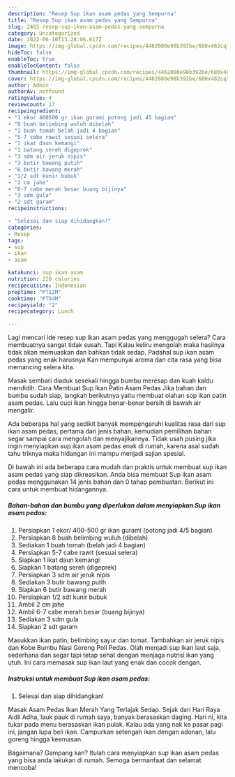 ```yaml
---
description: "Resep Sup ikan asam pedas yang Sempurna"
title: "Resep Sup ikan asam pedas yang Sempurna"
slug: 2485-resep-sup-ikan-asam-pedas-yang-sempurna
category: Uncategorized
date: 2022-06-10T13:28:06.617Z
image: https://img-global.cpcdn.com/recipes/4462080e98b392be/680x482cq70/sup-ikan-asam-pedas-foto-resep-utama.jpg
hideToc: false
enableToc: true
enableTocContent: false
thumbnail: https://img-global.cpcdn.com/recipes/4462080e98b392be/680x482cq70/sup-ikan-asam-pedas-foto-resep-utama.jpg
cover: https://img-global.cpcdn.com/recipes/4462080e98b392be/680x482cq70/sup-ikan-asam-pedas-foto-resep-utama.jpg
author: Admin
authorAv: notfound
ratingvalue: 4
reviewcount: 17
recipeingredient:
- "1 ekor 400500 gr ikan gurami potong jadi 45 bagian"
- "8 buah belimbing wuluh dibelah"
- "1 buah tomah belah jadi 4 bagian"
- "5-7 cabe rawit sesuai selera"
- "1 ikat daun kemangi"
- "1 batang sereh digeprek"
- "3 sdm air jeruk nipis"
- "3 butir bawang putih"
- "6 butir bawang merah"
- "1/2 sdt kunir bubuk"
- "2 cm jahe"
- "6-7 cabe merah besar buang bijinya"
- "3 sdm gula"
- "2 sdt garam"
recipeinstructions:

- "Selesai dan siap dihidangkan!"
categories:
- Resep
tags:
- sup
- ikan
- asam

katakunci: sup ikan asam 
nutrition: 220 calories
recipecuisine: Indonesian
preptime: "PT12M"
cooktime: "PT54M"
recipeyield: "2"
recipecategory: Lunch

---
```



Lagi mencari ide resep sup ikan asam pedas yang menggugah selera? Cara membuatnya sangat tidak susah. Tapi Kalau keliru mengolah maka hasilnya tidak akan memuaskan dan bahkan tidak sedap. Padahal sup ikan asam pedas yang enak harusnya Kan mempunyai aroma dan cita rasa yang bisa memancing selera kita.


Masak sembari diaduk sesekali hingga bumbu meresap dan kuah kaldu mendidih. Cara Membuat Sup Ikan Patin Asam Pedas Jika bahan dan bumbu sudah siap, langkah berikutnya yaitu membuat olahan sop ikan patin asam pedas. Lalu cuci ikan hingga benar-benar bersih di bawah air mengalir.

Ada beberapa hal yang sedikit banyak mempengaruhi kualitas rasa dari sup ikan asam pedas, pertama dari jenis bahan, kemudian pemilihan bahan segar sampai cara mengolah dan menyajikannya. Tidak usah pusing jika ingin menyiapkan sup ikan asam pedas enak di rumah, karena asal sudah tahu triknya maka hidangan ini mampu menjadi sajian spesial.


Di bawah ini ada beberapa cara mudah dan praktis untuk membuat sup ikan asam pedas yang siap dikreasikan. Anda bisa membuat Sup ikan asam pedas menggunakan 14 jenis bahan dan 0 tahap pembuatan. Berikut ini cara untuk membuat hidangannya.

<!--inarticleads1-->

##### Bahan-bahan dan bumbu yang diperlukan dalam menyiapkan Sup ikan asam pedas:

1. Persiapkan 1 ekor/ 400-500 gr ikan gurami (potong jadi 4/5 bagian)
1. Persiapkan 8 buah belimbing wuluh (dibelah)
1. Sediakan 1 buah tomah (belah jadi 4 bagian)
1. Persiapkan 5-7 cabe rawit (sesuai selera)
1. Siapkan 1 ikat daun kemangi
1. Siapkan 1 batang sereh (digeprek)
1. Persiapkan 3 sdm air jeruk nipis
1. Sediakan 3 butir bawang putih
1. Siapkan 6 butir bawang merah
1. Persiapkan 1/2 sdt kunir bubuk
1. Ambil 2 cm jahe
1. Ambil 6-7 cabe merah besar (buang bijinya)
1. Sediakan 3 sdm gula
1. Siapkan 2 sdt garam


Masukkan ikan patin, belimbing sayur dan tomat. Tambahkan air jeruk nipis dan Kobe Bumbu Nasi Goreng Poll Pedas. Olah menjadi sup ikan laut saja, sederhana dan segar tapi tetap sehat dengan menjaga nutrisi ikan yang utuh. Ini cara memasak sup ikan laut yang enak dan cocok dengan. 

<!--inarticleads2-->

##### Instruksi untuk membuat Sup ikan asam pedas:


1. Selesai dan siap dihidangkan!

Masak Asam Pedas Ikan Merah Yang Terlajak Sedap. Sejak dari Hari Raya Aidil Adha, lauk pauk di rumah saya, banyak berasaskan daging. Hari ni, kita tukar pada menu berasaskan ikan pulak. Kalau ada yang nak ke pasar pagi ini, jangan lupa beli ikan. Campurkan setengah ikan dengan adonan, lalu goreng hingga keemasan. 

Bagaimana? Gampang kan? Itulah cara menyiapkan sup ikan asam pedas yang bisa anda lakukan di rumah. Semoga bermanfaat dan selamat mencoba!
